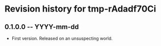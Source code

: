 # Revision history for tmp-rAdadf70Ci

## 0.1.0.0  -- YYYY-mm-dd

* First version. Released on an unsuspecting world.

